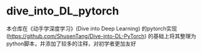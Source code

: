 # dive_into_DL_pytorch
本仓库在《动手学深度学习》(Dive into Deep Learning) 的pytorch实现 (https://github.com/ShusenTang/Dive-into-DL-PyTorch) 的基础上将其整理为python脚本，并添加了较多的注释，对初学者更加友好
